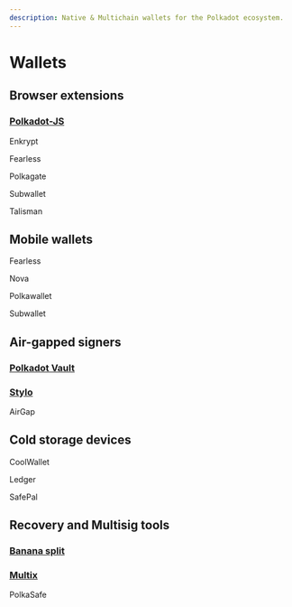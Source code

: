 ```yaml
---
description: Native & Multichain wallets for the Polkadot ecosystem.
---
```


# Wallets

## Browser extensions

### [Polkadot-JS](https://polkadot.js.org/apps/?rpc=wss%3A%2F%2Frpc.ibp.network%2Fpolkadot#/accounts)

Enkrypt

Fearless

Polkagate

Subwallet

Talisman



## Mobile wallets

Fearless

Nova

Polkawallet

Subwallet



## Air-gapped signers

### [Polkadot Vault](https://www.parity.io/technologies/signer/)

### [Stylo](https://stylo-app.github.io/website/)

AirGap



## Cold storage devices

CoolWallet

Ledger&#x20;

SafePal



## Recovery and Multisig tools

### [Banana split](https://bs.parity.io/#/)

### [Multix](https://multix.chainsafe.io/)

PolkaSafe

